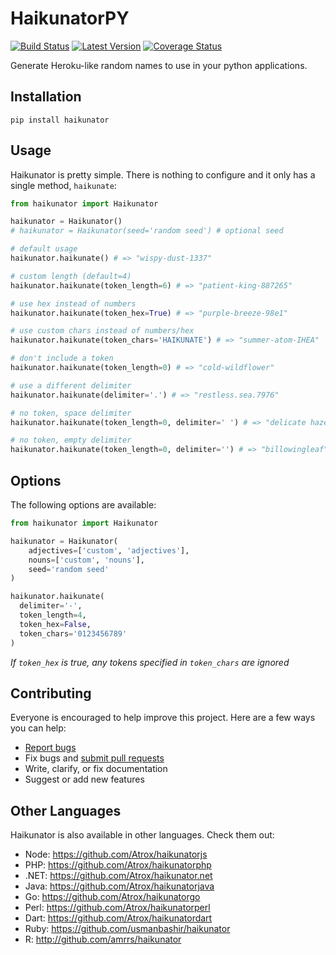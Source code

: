 # HaikunatorPY

[![Build Status](https://img.shields.io/travis/Atrox/haikunatorpy.svg?style=flat-square)](https://travis-ci.org/Atrox/haikunatorpy)
[![Latest Version](https://img.shields.io/pypi/v/haikunator.svg?style=flat-square)](https://pypi.python.org/pypi/haikunator)
[![Coverage Status](https://img.shields.io/coveralls/Atrox/haikunatorpy.svg?style=flat-square)](https://coveralls.io/r/Atrox/haikunatorpy)


Generate Heroku-like random names to use in your python applications.

## Installation
```
pip install haikunator
```

## Usage

Haikunator is pretty simple. There is nothing to configure and it only has a single method, `haikunate`:

```python
from haikunator import Haikunator

haikunator = Haikunator()
# haikunator = Haikunator(seed='random seed') # optional seed

# default usage
haikunator.haikunate() # => "wispy-dust-1337"

# custom length (default=4)
haikunator.haikunate(token_length=6) # => "patient-king-887265"

# use hex instead of numbers
haikunator.haikunate(token_hex=True) # => "purple-breeze-98e1"

# use custom chars instead of numbers/hex
haikunator.haikunate(token_chars='HAIKUNATE') # => "summer-atom-IHEA"

# don't include a token
haikunator.haikunate(token_length=0) # => "cold-wildflower"

# use a different delimiter
haikunator.haikunate(delimiter='.') # => "restless.sea.7976"

# no token, space delimiter
haikunator.haikunate(token_length=0, delimiter=' ') # => "delicate haze"

# no token, empty delimiter
haikunator.haikunate(token_length=0, delimiter='') # => "billowingleaf"
```

## Options

The following options are available:

```python
from haikunator import Haikunator

haikunator = Haikunator(
    adjectives=['custom', 'adjectives'],
    nouns=['custom', 'nouns'],
    seed='random seed'
)

haikunator.haikunate(
  delimiter='-',
  token_length=4,
  token_hex=False,
  token_chars='0123456789'
)
```
*If `token_hex` is true, any tokens specified in `token_chars` are ignored*

## Contributing

Everyone is encouraged to help improve this project. Here are a few ways you can help:

- [Report bugs](https://github.com/atrox/haikunatorpy/issues)
- Fix bugs and [submit pull requests](https://github.com/atrox/haikunatorpy/pulls)
- Write, clarify, or fix documentation
- Suggest or add new features

## Other Languages

Haikunator is also available in other languages. Check them out:

- Node: https://github.com/Atrox/haikunatorjs
- PHP: https://github.com/Atrox/haikunatorphp
- .NET: https://github.com/Atrox/haikunator.net
- Java: https://github.com/Atrox/haikunatorjava
- Go: https://github.com/Atrox/haikunatorgo
- Perl: https://github.com/Atrox/haikunatorperl
- Dart: https://github.com/Atrox/haikunatordart
- Ruby: https://github.com/usmanbashir/haikunator
- R: http://github.com/amrrs/haikunator
